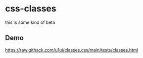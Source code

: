 # css-classes
this is some kind of beta


## Demo
https://raw.githack.com/u1ui/classes.css/main/tests/classes.html  

